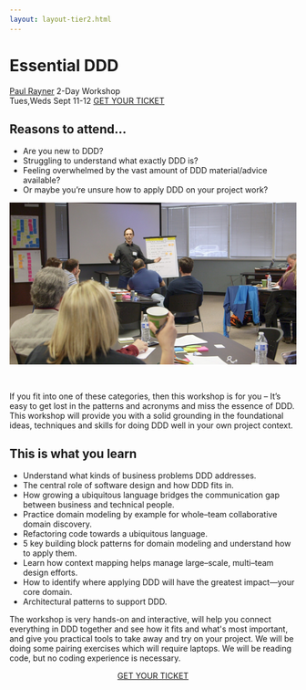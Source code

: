```yaml
---
layout: layout-tier2.html
---
```

<div class="container section workshop-page">
	<!-- begin workshop element -->
	<div class="row">
      <div class="col-xs-12 col-sm-2">
            <div class="speaker-container">
                <a href="../speakers/paul-rayner.html"><div class="speaker-img paul-rayner keep-color"></div></a>
                </div>
            </div>
        <div class="col-xs-12 col-sm-10 workshop-list">
            <h1 class="section-header">Essential DDD</h1>
            <span class="workshops--speaker-name"><a href="../speakers/paul-rayner.html">Paul Rayner</a></span>
            <span class="workshops--duration">2-Day Workshop<br>Tues,Weds Sept 11-12</span>
            <a class="btn get-ticket-btn" href="https://ti.to/explore-ddd-conference/explore-ddd-2018">GET YOUR TICKET</a>
            <h2 class="speaker-subheader">Reasons to attend...</h2>
            <ul class="copy-list">
            <li>Are you new to DDD?</li>
            <li>Struggling to understand what exactly DDD is?</li>
            <li>Feeling overwhelmed by the vast amount of DDD material/advice available?</li>
            <li>Or maybe you’re unsure how to apply DDD on your project work?</li>
            </ul>
            <img src="../img/workshop/Workshop-Paul-Rayner.png" class="speaker--workshop-content-img" alt="" style="margin-bottom: 30px;"/>
            <p class="copy">If you fit into one of these categories, then this workshop is for you – It’s easy to get lost in the patterns and acronyms and miss the essence of DDD. This workshop will provide you with a solid grounding in the foundational ideas, techniques and skills for doing DDD well in your own project context.</p>
            <h2 class="speaker-subheader">This is what you learn</h2>
            <ul class="copy-list">
            <li>Understand what kinds of business problems DDD addresses.</li>
            <li>The central role of software design and how DDD fits in.</li>
            <li>How growing a ubiquitous language bridges the communication gap between business and technical people.</li>
            <li>Practice domain modeling by example for whole–team collaborative domain discovery.</li>
            <li>Refactoring code towards a ubiquitous language.</li>
            <li>5 key building block patterns for domain modeling and understand how to apply them.</li>
            <li>Learn how context mapping helps manage large–scale, multi–team design efforts.</li>
            <li>How to identify where applying DDD will have the greatest impact—your core domain.</li>
            <li>Architectural patterns to support DDD.</li>
            </ul>
            <p class="copy">The workshop is very hands-on and interactive, will help you connect everything in DDD together and see how it fits and what's most important, and give you practical tools to take away and try on your project. We will be doing some pairing exercises which will require laptops. We will be reading code, but no coding experience is necessary. </p>
            <div class="col-xs-12" align="center">
                <a class="btn get-ticket-btn" href="https://ti.to/explore-ddd-conference/explore-ddd-2018">GET YOUR TICKET</a>
            </div>
        </div>
    </div>
</div> <!-- container -->
